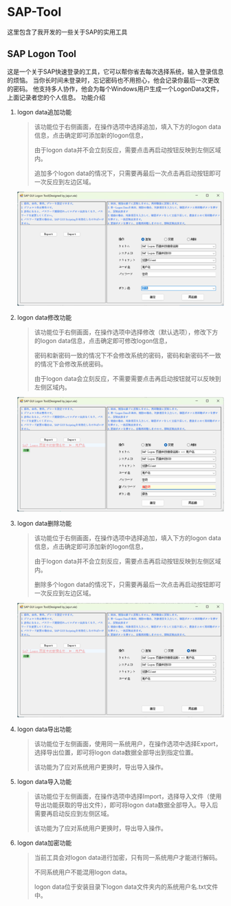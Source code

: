 # SAP-Tool
这里包含了我开发的一些关于SAP的实用工具

## SAP Logon Tool
这是一个关于SAP快速登录的工具，它可以帮你省去每次选择系统，输入登录信息的烦恼。
当你长时间未登录时，忘记密码也不用担心，他会记录你最后一次更改的密码。
他支持多人协作，他会为每个Windows用户生成一个LogonData文件，上面记录者您的个人信息。
功能介绍

1. logon data追加功能

   > 该功能位于右侧画面，在操作选项中选择追加，填入下方的logon data信息，点击确定即可添加新的logon信息，
   >
   > 由于logon data并不会立刻反应，需要点击再启动按钮反映到左侧区域内。
   >
   > 追加多个logon data的情况下，只需要再最后一次点击再启动按钮即可一次反应到左边区域。

   ![image-20241011101415745](.\png\image-20241011101236427.png)

2. logon data修改功能

   > 该功能位于右侧画面，在操作选项中选择修改（默认选项），修改下方的logon data信息，点击确定即可修改logon信息，
   >
   > 密码和新密码一致的情况下不会修改系统的密码，密码和新密码不一致的情况下会修改系统密码。
   >
   > 由于logon data会立刻反应，不需要需要点击再启动按钮就可以反映到左侧区域内。

   ![image-20241011101905730](.\png\image-20241011101905730.png)

   

3. logon data删除功能

   > 该功能位于右侧画面，在操作选项中选择追加，填入下方的logon data信息，点击确定即可添加新的logon信息，
   >
   > 由于logon data并不会立刻反应，需要点击再启动按钮反映到左侧区域内。
   >
   > 删除多个logon data的情况下，只需要再最后一次点击再启动按钮即可一次反应到左边区域。

   ![image-20241011102015133](.\png\image-20241011102015133.png)

4. logon data导出功能

   > 该功能位于左侧画面，使用同一系统用户，在操作选项中选择Export，选择导出位置，即可将logon data数据全部导出到指定位置。
   >
   > 该功能为了应对系统用户更换时，导出导入操作。

5. logon data导入功能

   > 该功能位于左侧画面，在操作选项中选择Import，选择导入文件（使用导出功能获取的导出文件），即可将logon data数据全部导入。导入后需要再启动反应到左侧区域。
   >
   > 该功能为了应对系统用户更换时，导出导入操作。

6. logon data加密功能

   > 当前工具会对logon data进行加密，只有同一系统用户才能进行解码。
   >
   > 不同系统用户不能混用logon data。
   >
   > logon data位于安装目录下logon data文件夹内的系统用户名.txt文件中。
